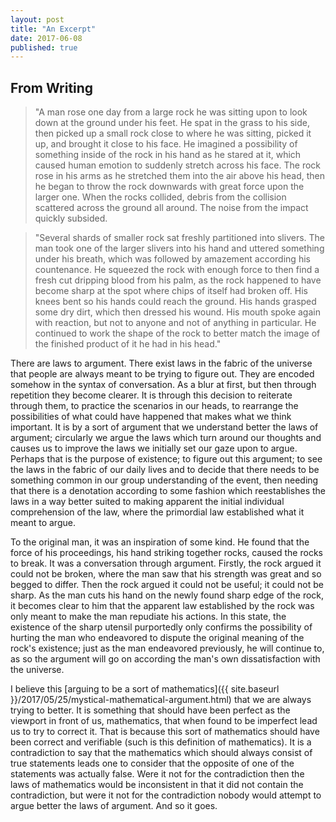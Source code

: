 ```yaml
---
layout: post
title: "An Excerpt"
date: 2017-06-08
published: true
---
```


## From Writing

> "A man rose one day from a large rock he was sitting upon to look down at the
> ground under his feet. He spat in the grass to his side, then picked up a
> small rock close to where he was sitting, picked it up, and brought it close
> to his face. He imagined a possibility of something inside of the rock in his
> hand as he stared at it, which caused human emotion to suddenly stretch across
> his face. The rock rose in his arms as he stretched them into the air above
> his head, then he began to throw the rock downwards with great force upon the
> larger one. When the rocks collided, debris from the collision scattered
> across the ground all around. The noise from the impact quickly subsided.

> "Several shards of smaller rock sat freshly partitioned into slivers. The man
> took one of the larger slivers into his hand and uttered something under his
> breath, which was followed by amazement according his countenance. He squeezed
> the rock with enough force to then find a fresh cut dripping blood from his
> palm, as the rock happened to have become sharp at the spot where chips of
> itself had broken off. His knees bent so his hands could reach the ground. His
> hands grasped some dry dirt, which then dressed his wound. His mouth spoke
> again with reaction, but not to anyone and not of anything in particular. He
> continued to work the shape of the rock to better match the image of the
> finished product of it he had in his head."

There are laws to argument. There exist laws in the fabric of the universe that
people are always meant to be trying to figure out. They are encoded somehow in
the syntax of conversation. As a blur at first, but then through repetition they
become clearer. It is through this decision to reiterate through them, to
practice the scenarios in our heads, to rearrange the possibilities of what
could have happened that makes what we think important. It is by a sort of
argument that we understand better the laws of argument; circularly we argue the
laws which turn around our thoughts and causes us to improve the laws we
initially set our gaze upon to argue. Perhaps that is the purpose of existence;
to figure out this argument; to see the laws in the fabric of our daily lives
and to decide that there needs to be something common in our group understanding
of the event, then needing that there is a denotation according to some fashion
which reestablishes the laws in a way better suited to making apparent the
initial individual comprehension of the law, where the primordial law
established what it meant to argue.

To the original man, it was an inspiration of some kind. He found that the force
of his proceedings, his hand striking together rocks, caused the rocks to break.
It was a conversation through argument. Firstly, the rock argued it could not be
broken, where the man saw that his strength was great and so begged to differ.
Then the rock argued it could not be useful; it could not be sharp. As the man
cuts his hand on the newly found sharp edge of the rock, it becomes clear to him
that the apparent law established by the rock was only meant to make the man
repudiate his actions. In this state, the existence of the sharp utensil
purportedly only confirms the possibility of hurting the man who endeavored to
dispute the original meaning of the rock's existence; just as the man endeavored
previously, he will continue to, as so the argument will go on according the
man's own dissatisfaction with the universe.
   
I believe
this
[arguing to be a sort of mathematics]({{ site.baseurl }}/2017/05/25/mystical-mathematical-argument.html) that
we are always trying to better. It is something that should have been perfect as
the viewport in front of us, mathematics, that when found to be imperfect lead
us to try to correct it. That is because this sort of mathematics should have
been correct and verifiable (such is this definition of mathematics). It is a
contradiction to say that the mathematics which should always consist of true
statements leads one to consider that the opposite of one of the statements was
actually false. Were it not for the contradiction then the laws of mathematics
would be inconsistent in that it did not contain the contradiction, but were it
not for the contradiction nobody would attempt to argue better the laws of
argument. And so it goes.

<!-- > "He stripped the bark from the side of the tree with a sharp hand ax. The man -->
<!-- > then shaved fibers from underneath and carefully collected them into long -->
<!-- > groupings. Eventually he saved up a couple handfuls of the wood residuals that -->
<!-- > he found to be pleasing. He spoke out in triumph. With gay excitement he -->
<!-- > twiddled the lengths between his fingertips, making them stick together to -->
<!-- > hold a shape longer and longer as he continued the process which bound them -->
<!-- > together. All the while he rhythmically articulated the music he found of the -->
<!-- > nature around him. -->

<!-- > "Once he gathered several lengths of the bound fiber that he meticulously -->
<!-- > strung together, he began to carefully fold them. His turning fingers braided -->
<!-- > together a convolution that twisted the ensemble to match the image of what he -->
<!-- > sought to form in his head. With the distance thus far created he measured the -->
<!-- > circumference of his body fully and his facial expression matched great human -->
<!-- > satisfaction. After encircling his waist with the string one more time, he -->
<!-- > tied a knot to secure its two ends, then smiled." -->

<!-- The best minds say that there is only time to limit the things able to be -->
<!-- accomplished, and so it should be this amount of time to limit what it is -->
<!-- exactly that people _want_ to accomplish. Through this idea we consider how it -->
<!-- was that people were affected through time by human circumstances. In the -->
<!-- primordial moments, people argued the laws to decide the commonalities of -->
<!-- utterances. How does someone sound confused compared to enlightened for example, -->
<!-- or how does one sound happy as opposed to sad? What kind of noise should be made -->
<!-- by the mouth to transmit the appurtenances of one's sensations? Following this -->
<!-- idea, there must surely must be agreement on the sides of both parties according -->
<!-- the personal experiences of each. But how could only a vocalization transmit -->
<!-- such an abstract concept that is found so commonly between them? This must be a -->
<!-- law of an argument asking to be argued. It is a principle of the process of -->
<!-- conversation asking to be made worthy which ensures membership to the set of -->
<!-- axiomatic principles of regular conversation, but only if it is that it will be -->
<!-- argued. -->



<!-- It is that a grumbling over some common feeling perhaps gratuitously grabs one's -->
<!-- own good manners to hold them up. It is an affirmation of something that -->
<!-- dissatisfies agreement, proposing a deserved manner demands something be kept -->
<!-- from being grounded; then the idea must be furthered. Where greed takes more of -->
<!-- the same to satisfy the greedy, there is also a delightful liberation in -->
<!-- developing asymmetry; something created in hopes of formulating a new agenda, -->
<!-- something like argument attempting to create new ground for a new grammar. -->

<!-- Because it is that there are laws to argument, and there are laws that are meant -->
<!-- to be argued. But if these laws are logical in some way, then they can be -->
<!-- cataloged in some way. There exists a denotation. They exist as a language -->
<!-- readable by some person who is somehow able to understand, they are a sort of -->
<!-- mathematics, a rationale to a greater meaning of the model of the world around -->
<!-- us. -->
